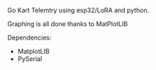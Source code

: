 Go Kart Telemtry using esp32/LoRA and python.

Graphing is all done thanks to MatPlotLIB


Dependencies:
- MatplotLIB
- PySerial
